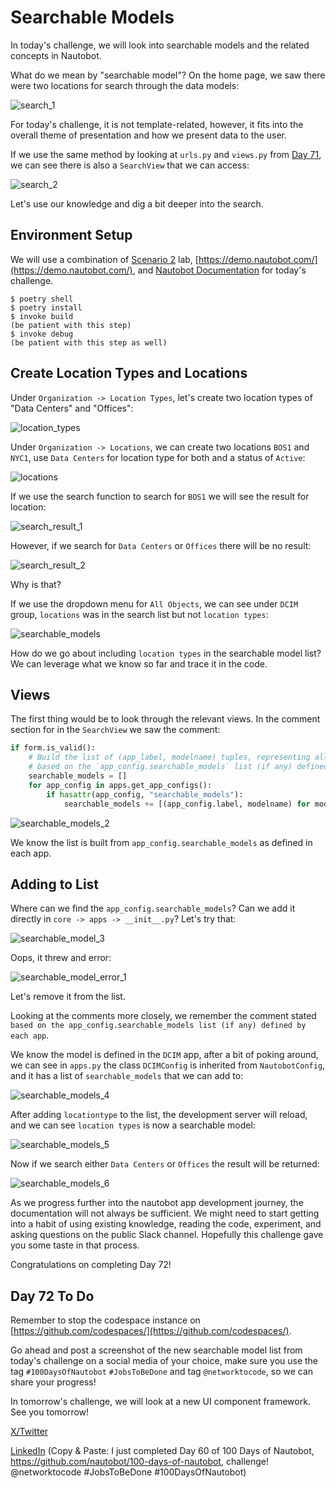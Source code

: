 # Searchable Models

In today's challenge, we will look into searchable models and the related concepts in Nautobot. 

What do we mean by "searchable model"? On the home page, we saw there were two locations for search through the data models: 

![search_1](images/search_1.png)

For today's challenge, it is not template-related, however, it fits into the overall theme of presentation and how we present data to the user. 

If we use the same method by looking at `urls.py` and `views.py` from [Day 71](../Day071_Nautobot_Templates_1_Panel_and_Panel_Items/README.md), we can see there is also a `SearchView` that we can access: 

![search_2](images/search_2.png)

Let's use our knowledge and dig a bit deeper into the search. 

## Environment Setup

We will use a combination of [Scenario 2](../Lab_Setup/scenario_2_setup/README.md) lab, [https://demo.nautobot.com/](https://demo.nautobot.com/), and [Nautobot Documentation](https://docs.nautobot.com/projects/core/en/latest/user-guide/core-data-model/overview/introduction/) for today's challenge. 

```$ cd nautobot
$ poetry shell
$ poetry install
$ invoke build
(be patient with this step)
$ invoke debug
(be patient with this step as well)
```

## Create Location Types and Locations

Under `Organization -> Location Types`, let's create two location types of "Data Centers" and "Offices": 

![location_types](images/location_types.png)

Under `Organization -> Locations`, we can create two locations `BOS1` and `NYC1`, use `Data Centers` for location type for both and a status of `Active`: 

![locations](images/locations.png)

If we use the search function to search for `BOS1` we will see the result for location: 

![search_result_1](images/search_result_1.png)

However, if we search for `Data Centers` or `Offices` there will be no result: 

![search_result_2](images/search_result_2.png)

Why is that? 

If we use the dropdown menu for `All Objects`, we can see under `DCIM` group, `locations` was in the search list but not `location types`: 

![searchable_models](images/searchable_models.png)

How do we go about including `location types` in the searchable model list? We can leverage what we know so far and trace it in the code. 

## Views

The first thing would be to look through the relevant views. In the comment section for in the `SearchView` we saw the comment: 

```python
if form.is_valid():
    # Build the list of (app_label, modelname) tuples, representing all models included in the global search,
    # based on the `app_config.searchable_models` list (if any) defined by each app
    searchable_models = []
    for app_config in apps.get_app_configs():
        if hasattr(app_config, "searchable_models"):
            searchable_models += [(app_config.label, modelname) for modelname in app_config.searchable_models]
```

![searchable_models_2](images/searchable_models_2.png)

We know the list is built from `app_config.searchable_models` as defined in each app. 

## Adding to List

Where can we find the `app_config.searchable_models`? Can we add it directly in `core -> apps -> __init__.py`? Let's try that: 

![searchable_model_3](images/searchable_model_3.png)

Oops, it threw and error: 

![searchable_model_error_1](images/searchable_model_error_1.png)

Let's remove it from the list. 

Looking at the comments more closely, we remember the comment stated `based on the app_config.searchable_models list (if any) defined by each app`. 

We know the model is defined in the `DCIM` app, after a bit of poking around, we can see in `apps.py` the class `DCIMConfig` is inherited from `NautobotConfig`, and it has a list of `searchable_models` that we can add to: 

![searchable_models_4](images/searchable_models_4.png)

After adding `locationtype` to the list, the development server will reload, and we can see `location types` is now a searchable model: 

![searchable_models_5](images/searchable_models_5.png)

Now if we search either `Data Centers` or `Offices` the result will be returned: 

![searchable_models_6](images/searchable_models_6.png)

As we progress further into the nautobot app development journey, the documentation will not always be sufficient. We might need to start getting into a habit of using existing knowledge, reading the code, experiment, and asking questions on the public Slack channel. Hopefully this challenge gave you some taste in that process. 

Congratulations on completing Day 72! 

## Day 72 To Do

Remember to stop the codespace instance on [https://github.com/codespaces/](https://github.com/codespaces/). 

Go ahead and post a screenshot of the new searchable model list from today's challenge on a social media of your choice, make sure you use the tag `#100DaysOfNautobot` `#JobsToBeDone` and tag `@networktocode`, so we can share your progress! 

In tomorrow's challenge, we will look at a new UI component framework. See you tomorrow! 

[X/Twitter](<https://twitter.com/intent/tweet?url=https://github.com/nautobot/100-days-of-nautobot&text=I+just+completed+Day+60+of+the+100+days+of+nautobot+challenge+!&hashtags=100DaysOfNautobot,JobsToBeDone>)

[LinkedIn](https://www.linkedin.com/) (Copy & Paste: I just completed Day 60 of 100 Days of Nautobot, https://github.com/nautobot/100-days-of-nautobot, challenge! @networktocode #JobsToBeDone #100DaysOfNautobot) 
